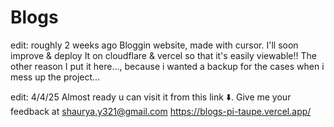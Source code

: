 # Blogs
edit: roughly 2 weeks ago
Bloggin website, made with cursor. I'll soon improve & deploy It on cloudflare & vercel so that it's easily viewable!!
The other reason I put it here..., because i wanted a backup for the cases when i mess up the project...

edit: 4/4/25
Almost ready u can visit it from this link ⬇️. Give me your feedback at shaurya.y321@gmail.com
https://blogs-pi-taupe.vercel.app/